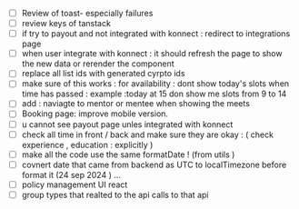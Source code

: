 - [ ] Review of toast- especially failures
- [ ] review keys of tanstack 
- [ ] if try to payout and not integrated with konnect : redirect to integrations page 
- [ ] when user integrate with konnect : it should refresh the page to show the new data or rerender the component 
- [ ] replace all list ids with generated cyrpto ids
- [ ] make sure of this works : for availability : dont show today's slots when time has passed : example :today at 15 don show me slots from 9 to 14
- [ ] add : naviagte to mentor or mentee when showing the meets
- [ ] Booking page: improve mobile version.
- [ ] u cannot see payout page unles integrated with konnect 
- [ ] check all time in front / back and make sure they are okay : ( check experience , education : explicitly )
- [ ] make all the code use the same formatDate ! (from utils ) 
- [ ] covnert date that came from backend as UTC to localTimezone before format it (24 sep 2024 ) ...  
- [ ] policy management UI react 
- [ ] group types that realted to the api calls to that api 
